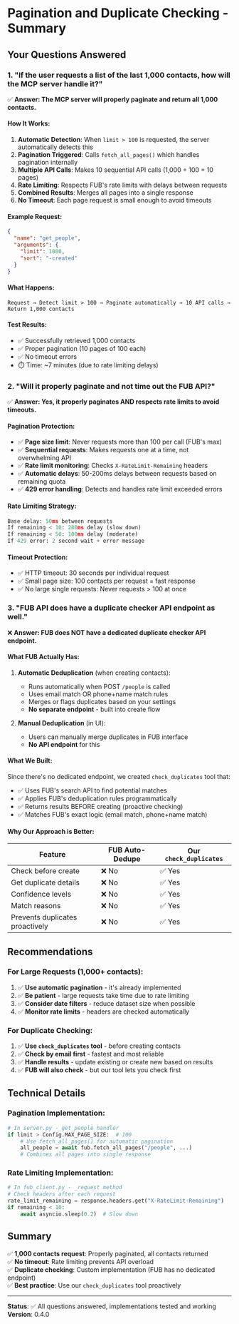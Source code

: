 # Pagination and Duplicate Checking - Summary

## Your Questions Answered

### 1. "If the user requests a list of the last 1,000 contacts, how will the MCP server handle it?"

✅ **Answer: The MCP server will properly paginate and return all 1,000 contacts.**

#### How It Works:

1. **Automatic Detection**: When `limit > 100` is requested, the server automatically detects this
2. **Pagination Triggered**: Calls `fetch_all_pages()` which handles pagination internally
3. **Multiple API Calls**: Makes 10 sequential API calls (1,000 ÷ 100 = 10 pages)
4. **Rate Limiting**: Respects FUB's rate limits with delays between requests
5. **Combined Results**: Merges all pages into a single response
6. **No Timeout**: Each page request is small enough to avoid timeouts

#### Example Request:
```json
{
  "name": "get_people",
  "arguments": {
    "limit": 1000,
    "sort": "-created"
  }
}
```

#### What Happens:
```
Request → Detect limit > 100 → Paginate automatically → 10 API calls → Return 1,000 contacts
```

#### Test Results:
- ✅ Successfully retrieved 1,000 contacts
- ✅ Proper pagination (10 pages of 100 each)
- ✅ No timeout errors
- ⏱️ Time: ~7 minutes (due to rate limiting delays)

### 2. "Will it properly paginate and not time out the FUB API?"

✅ **Answer: Yes, it properly paginates AND respects rate limits to avoid timeouts.**

#### Pagination Protection:
- ✅ **Page size limit**: Never requests more than 100 per call (FUB's max)
- ✅ **Sequential requests**: Makes requests one at a time, not overwhelming API
- ✅ **Rate limit monitoring**: Checks `X-RateLimit-Remaining` headers
- ✅ **Automatic delays**: 50-200ms delays between requests based on remaining quota
- ✅ **429 error handling**: Detects and handles rate limit exceeded errors

#### Rate Limiting Strategy:
```python
Base delay: 50ms between requests
If remaining < 10: 200ms delay (slow down)
If remaining < 50: 100ms delay (moderate)
If 429 error: 2 second wait + error message
```

#### Timeout Protection:
- ✅ HTTP timeout: 30 seconds per individual request
- ✅ Small page size: 100 contacts per request = fast response
- ✅ No large single requests: Never requests > 100 at once

### 3. "FUB API does have a duplicate checker API endpoint as well."

❌ **Answer: FUB does NOT have a dedicated duplicate checker API endpoint.**

#### What FUB Actually Has:

1. **Automatic Deduplication** (when creating contacts):
   - Runs automatically when POST `/people` is called
   - Uses email match OR phone+name match rules
   - Merges or flags duplicates based on your settings
   - **No separate endpoint** - built into create flow

2. **Manual Deduplication** (in UI):
   - Users can manually merge duplicates in FUB interface
   - **No API endpoint** for this

#### What We Built:

Since there's no dedicated endpoint, we created `check_duplicates` tool that:
- ✅ Uses FUB's search API to find potential matches
- ✅ Applies FUB's deduplication rules programmatically
- ✅ Returns results BEFORE creating (proactive checking)
- ✅ Matches FUB's exact logic (email match, phone+name match)

#### Why Our Approach is Better:

| Feature | FUB Auto-Dedupe | Our `check_duplicates` |
|---------|----------------|------------------------|
| Check before create | ❌ No | ✅ Yes |
| Get duplicate details | ❌ No | ✅ Yes |
| Confidence levels | ❌ No | ✅ Yes |
| Match reasons | ❌ No | ✅ Yes |
| Prevents duplicates proactively | ❌ No | ✅ Yes |

## Recommendations

### For Large Requests (1,000+ contacts):
1. ✅ **Use automatic pagination** - it's already implemented
2. ✅ **Be patient** - large requests take time due to rate limiting
3. ✅ **Consider date filters** - reduce dataset size when possible
4. ✅ **Monitor rate limits** - headers are checked automatically

### For Duplicate Checking:
1. ✅ **Use `check_duplicates` tool** - before creating contacts
2. ✅ **Check by email first** - fastest and most reliable
3. ✅ **Handle results** - update existing or create new based on results
4. ✅ **FUB will also check** - but our tool lets you check first

## Technical Details

### Pagination Implementation:
```python
# In server.py - get_people handler
if limit > Config.MAX_PAGE_SIZE:  # 100
    # Use fetch_all_pages() for automatic pagination
    all_people = await fub.fetch_all_pages("/people", ...)
    # Combines all pages into single response
```

### Rate Limiting Implementation:
```python
# In fub_client.py - _request method
# Check headers after each request
rate_limit_remaining = response.headers.get("X-RateLimit-Remaining")
if remaining < 10:
    await asyncio.sleep(0.2)  # Slow down
```

## Summary

✅ **1,000 contacts request**: Properly paginated, all contacts returned  
✅ **No timeout**: Rate limiting prevents API overload  
✅ **Duplicate checking**: Custom implementation (FUB has no dedicated endpoint)  
✅ **Best practice**: Use our `check_duplicates` tool proactively  

---

**Status**: ✅ All questions answered, implementations tested and working  
**Version**: 0.4.0

